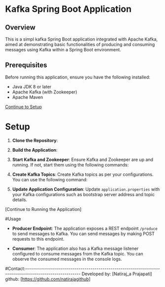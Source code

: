 # Kafka Spring Boot Application

## Overview

This is a simpl kafka Spring Boot application integrated with Apache Kafka, aimed at demonstrating basic functionalities of producing and consuming messages using Kafka within a Spring Boot environment.

## Prerequisites

Before running this application, ensure you have the following installed:

- Java JDK 8 or later
- Apache Kafka (with Zookeeper)
- Apache Maven

[Continue to Setup](./setup.md)

# Setup

1. **Clone the Repository**:

2. **Build the Application**:

3. **Start Kafka and Zookeeper**:
Ensure Kafka and Zookeeper are up and running. If not, start them using the following commands:

4. **Create Kafka Topics**:
Create Kafka topics as per your configurations. You can use the following command:


5. **Update Application Configuration**:
Update `application.properties` with your Kafka configurations such as bootstrap server address and topic details.

[Continue to Running the Application]
 
 #Usage

- **Producer Endpoint**: 
  The application exposes a REST endpoint `/produce` to send messages to Kafka. You can send messages by making POST requests to this endpoint.

- **Consumer**: 
  The application also has a Kafka message listener configured to consume messages from the Kafka topic. You can observe the consumed messages in the console logs.

#Contact:----------------------------------------------------------------------------------------------------------
Developed by: [Natiraj_a Prajapati]
github: [https://github.com/natirajagithub]
